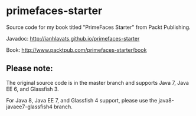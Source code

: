 primefaces-starter
==================

Source code for my book titled "PrimeFaces Starter" from Packt Publishing.

Javadoc: http://ianhlavats.github.io/primefaces-starter

Book: http://www.packtpub.com/primefaces-starter/book

## Please note:

The original source code is in the master branch and supports Java 7, Java EE 6, and Glassfish 3.

For Java 8, Java EE 7, and Glassfish 4 support, please use the java8-javaee7-glassfish4 branch.
